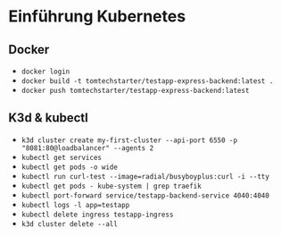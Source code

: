 # Einführung Kubernetes

## Docker

- `docker login`
- `docker build -t tomtechstarter/testapp-express-backend:latest .`
- `docker push tomtechstarter/testapp-express-backend:latest`

## K3d & kubectl

- `k3d cluster create my-first-cluster --api-port 6550 -p "8081:80@loadbalancer" --agents 2`
- `kubectl get services`
- `kubectl get pods -o wide`
- `kubectl run curl-test --image=radial/busyboyplus:curl -i --tty`
- `kubectl get pods - kube-system | grep traefik`
- `kubectl port-forward service/testapp-backend-service 4040:4040`
- `kubectl logs -l app=testapp`
- `kubectl delete ingress testapp-ingress`
- `k3d cluster delete --all`
